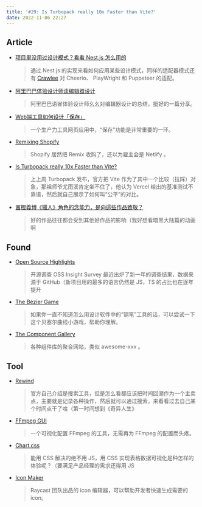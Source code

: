 ```yaml
---
title: '#29: Is Turbopack really 10x Faster than Vite?'
date: 2022-11-06 22:27
---
```


## Article

- [项目里没用过设计模式？看看 Nest.js 怎么用的](https://juejin.cn/post/7161759664755965965)
  
    > 通过 Nest.js 的实现来看如何应用某些设计模式，同样的适配器模式还有 [Crawlee](https://crawlee.dev/) 对 Cheerio、 PlayWright 和 Puppeteer 的适配。
    > 
    
- [阿里巴巴体验设计师谈编辑器设计](https://mp.weixin.qq.com/s/YWf1-KoLKgT9gIJcvb3JWA)
  
    > 阿里巴巴语雀体验设计师幺幺对编辑器设计的总结。挺好的一篇分享。
    > 
    
- [Web端工具如何设计「保存」](https://mp.weixin.qq.com/s/H8WUSmrQgr72oZIBIm0KMA)
  
    > 一个生产力工具网页应用中，“保存”功能是非常重要的一环。
    > 

- [Remixing Shopify](https://remix.run/blog/remixing-shopify)
  
    > Shopify 居然把 Remix 收购了，还以为雇主会是 Netlify 。
    > 
    
- [Is Turbopack really 10x Faster than Vite?](https://github.com/yyx990803/vite-vs-next-turbo-hmr/discussions/8)
  
    > 上上周 Turbopack 发布，官方把 Vite 作为了其中一个比较（拉踩）对象，那祖师爷尤雨溪肯定坐不住了，他认为 Vercel 给出的基准测试不靠谱，然后就自己展示了如何叫“公平”的对比。
    > 
    
- [冨樫義博《獵人》角色的念能力，是向這些作品致敬？](https://www.biosmonthly.com/article/11144)
  
    > 好的作品往往都会受到其他好作品的影响（我好想看暗黑大陆篇的动画啊
    > 

## Found

- [Open Source Highlights](https://ossinsight.io/2022/)
  
    > 开源调查 OSS Insight Survey 最近出炉了新一年的调查结果，数据来源于 GitHub（新项目用的最多的语言仍然是 JS，TS 的占比也在逐年提升
    > 

- [The Bézier Game](https://bezier.method.ac/)
  
    > 如果你一直不知道怎么用设计软件中的“钢笔”工具的话，可以尝试一下这个贝塞尔曲线小游戏，帮助你理解。
    > 
    
- [The Component Gallery](https://component.gallery/)
  
    > 各种组件库的聚合网站，类似 awesome-xxx 。
    > 

## Tool

- [Rewind](https://www.rewind.ai/)
  
    > 官方自己介绍是搜索工具，但是怎么看都应该把时间回溯作为一个主卖点，主要就是记录各种操作，然后就可以通过搜索，来看看过去自己某个时间点干了啥（第一时间想到《奇异人生》
    > 

- [FFmpeg GUI](https://ffmpeg.guide/)
  
    > 一个可视化配置 FFmpeg 的工具，无需再为 FFmpeg 的配置而头疼。
    > 
    
- [Chart.css](http://chartscss.org/)
  
    > 能用 CSS 解决的绝不用 JS，用 CSS 实现表格数据可视化是种怎样的体验呢？（要满足产品经理的需求还得用 JS
    > 
    
- [Icon Maker](https://icon.ray.so/)
  
    > Raycast 团队出品的 icon 编辑器，可以帮助开发者快速生成需要的 icon。